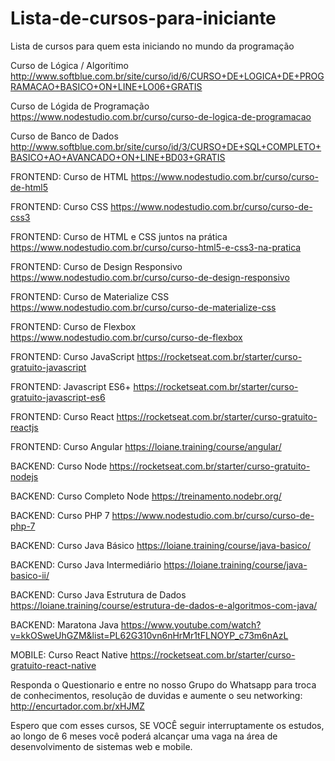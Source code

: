 # Lista-de-cursos-para-iniciante
Lista de cursos para quem esta iniciando no mundo da programação 

Curso de Lógica / Algorítimo
http://www.softblue.com.br/site/curso/id/6/CURSO+DE+LOGICA+DE+PROGRAMACAO+BASICO+ON+LINE+LO06+GRATIS

Curso de Lógida de Programação
https://www.nodestudio.com.br/curso/curso-de-logica-de-programacao

Curso de Banco de Dados
http://www.softblue.com.br/site/curso/id/3/CURSO+DE+SQL+COMPLETO+BASICO+AO+AVANCADO+ON+LINE+BD03+GRATIS

FRONTEND: Curso de HTML
https://www.nodestudio.com.br/curso/curso-de-html5

FRONTEND: Curso CSS
https://www.nodestudio.com.br/curso/curso-de-css3

FRONTEND: Curso de HTML e CSS juntos na prática
https://www.nodestudio.com.br/curso/curso-html5-e-css3-na-pratica

FRONTEND: Curso de Design Responsivo
https://www.nodestudio.com.br/curso/curso-de-design-responsivo

FRONTEND: Curso de Materialize CSS
https://www.nodestudio.com.br/curso/curso-de-materialize-css

FRONTEND: Curso de Flexbox
https://www.nodestudio.com.br/curso/curso-de-flexbox

FRONTEND: Curso JavaScript
https://rocketseat.com.br/starter/curso-gratuito-javascript

FRONTEND: Javascript ES6+
https://rocketseat.com.br/starter/curso-gratuito-javascript-es6

FRONTEND: Curso React
https://rocketseat.com.br/starter/curso-gratuito-reactjs

FRONTEND: Curso Angular
https://loiane.training/course/angular/

BACKEND: Curso Node
https://rocketseat.com.br/starter/curso-gratuito-nodejs

BACKEND: Curso Completo Node
https://treinamento.nodebr.org/

BACKEND: Curso PHP 7
https://www.nodestudio.com.br/curso/curso-de-php-7

BACKEND: Curso Java Básico
https://loiane.training/course/java-basico/

BACKEND: Curso Java Intermediário
https://loiane.training/course/java-basico-ii/

BACKEND: Curso Java Estrutura de Dados
https://loiane.training/course/estrutura-de-dados-e-algoritmos-com-java/

BACKEND: Maratona Java
https://www.youtube.com/watch?v=kkOSweUhGZM&list=PL62G310vn6nHrMr1tFLNOYP_c73m6nAzL

MOBILE: Curso React Native
https://rocketseat.com.br/starter/curso-gratuito-react-native

Responda o Questionario e entre no nosso Grupo do Whatsapp para troca de conhecimentos, resolução de duvidas e aumente o seu networking:
http://encurtador.com.br/xHJMZ

 
Espero que com esses cursos, SE VOCÊ seguir interruptamente os estudos, ao longo de 6 meses você poderá alcançar uma vaga na área de desenvolvimento de sistemas web e mobile.
 

